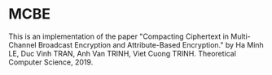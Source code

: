 # MCBE

This is an implementation of the paper "Compacting Ciphertext in Multi-Channel Broadcast Encryption and Attribute-Based Encryption." by Ha Minh LE, Duc Vinh TRAN, Anh Van TRINH, Viet Cuong TRINH. Theoretical Computer Science, 2019.
